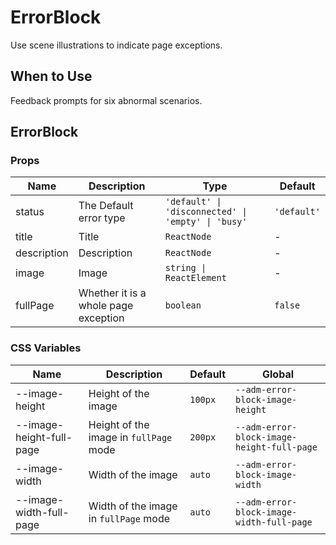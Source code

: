 # ErrorBlock

Use scene illustrations to indicate page exceptions.

## When to Use

Feedback prompts for six abnormal scenarios.

<code src="./demos/demo-basic.tsx"></code>

<code src="./demos/demo-full-page.tsx"></code>

<code src="./demos/demo2.tsx"></code>

## ErrorBlock

### Props

| Name        | Description                          | Type                                               | Default     |
| ----------- | ------------------------------------ | -------------------------------------------------- | ----------- |
| status      | The Default error type               | `'default' \| 'disconnected' \| 'empty' \| 'busy'` | `'default'` |
| title       | Title                                | `ReactNode`                                        | -           |
| description | Description                          | `ReactNode`                                        | -           |
| image       | Image                                | `string \| ReactElement`                           | -           |
| fullPage    | Whether it is a whole page exception | `boolean`                                          | `false`     |

### CSS Variables

| Name                     | Description                            | Default | Global                                     |
| ------------------------ | -------------------------------------- | ------- | ------------------------------------------ |
| --image-height           | Height of the image                    | `100px` | `--adm-error-block-image-height`           |
| --image-height-full-page | Height of the image in `fullPage` mode | `200px` | `--adm-error-block-image-height-full-page` |
| --image-width            | Width of the image                     | `auto`  | `--adm-error-block-image-width`            |
| --image-width-full-page  | Width of the image in `fullPage` mode  | `auto`  | `--adm-error-block-image-width-full-page`  |
